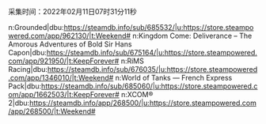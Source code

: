 采集时间：2022年02月11日07时31分11秒

n:Grounded|dbu:https://steamdb.info/sub/685532/|u:https://store.steampowered.com/app/962130/|t:Weekend#
n:Kingdom Come: Deliverance – The Amorous Adventures of Bold Sir Hans Capon|dbu:https://steamdb.info/sub/675164/|u:https://store.steampowered.com/app/921950/|t:KeepForever#
n:RiMS Racing|dbu:https://steamdb.info/sub/676035/|u:https://store.steampowered.com/app/1346010/|t:Weekend#
n:World of Tanks — French Express Pack|dbu:https://steamdb.info/sub/685060/|u:https://store.steampowered.com/app/1662503/|t:KeepForever#
n:XCOM® 2|dbu:https://steamdb.info/app/268500/|u:https://store.steampowered.com/app/268500/|t:Weekend#
